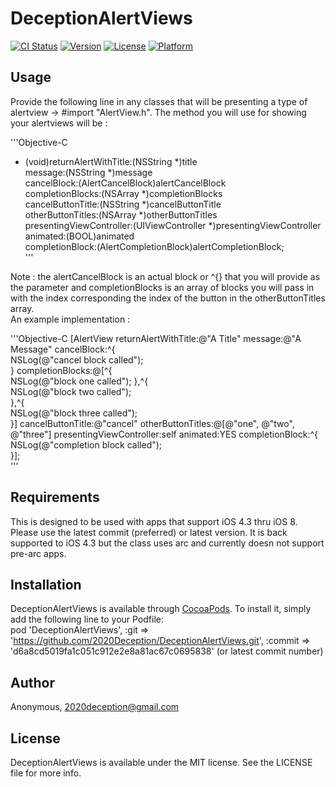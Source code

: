 # DeceptionAlertViews

[![CI Status](http://img.shields.io/travis/Anonymous/DeceptionAlertViews.svg?style=flat)](https://travis-ci.org/Anonymous/DeceptionAlertViews)
[![Version](https://img.shields.io/cocoapods/v/DeceptionAlertViews.svg?style=flat)](http://cocoadocs.org/docsets/DeceptionAlertViews)
[![License](https://img.shields.io/cocoapods/l/DeceptionAlertViews.svg?style=flat)](http://cocoadocs.org/docsets/DeceptionAlertViews)
[![Platform](https://img.shields.io/cocoapods/p/DeceptionAlertViews.svg?style=flat)](http://cocoadocs.org/docsets/DeceptionAlertViews)

## Usage

Provide the following line in any classes that will be presenting a type of alertview -> #import "AlertView.h".
The method you will use for showing your alertviews will be :  

'''Objective-C
+ (void)returnAlertWithTitle:(NSString *)title  
message:(NSString *)message  
cancelBlock:(AlertCancelBlock)alertCancelBlock  
completionBlocks:(NSArray *)completionBlocks  
cancelButtonTitle:(NSString *)cancelButtonTitle  
otherButtonTitles:(NSArray *)otherButtonTitles  
presentingViewController:(UIViewController *)presentingViewController  
animated:(BOOL)animated  
completionBlock:(AlertCompletionBlock)alertCompletionBlock;  
'''  
  
Note : the alertCancelBlock is an actual block or ^{} that you will provide as the parameter and completionBlocks is an array of blocks you will pass in with the index corresponding the index of the button in the otherButtonTitles array.  
An example implementation :  

'''Objective-C
[AlertView returnAlertWithTitle:@"A Title" message:@"A Message" cancelBlock:^{  
NSLog(@"cancel block called");  
} completionBlocks:@[^{  
NSLog(@"block one called"); 
},^{  
NSLog(@"block two called");  
},^{  
NSLog(@"block three called");  
}] cancelButtonTitle:@"cancel" otherButtonTitles:@[@"one", @"two", @"three"] presentingViewController:self animated:YES completionBlock:^{  
NSLog(@"completion block called");  
}];  
'''  

## Requirements

This is designed to be used with apps that support iOS 4.3 thru iOS 8. Please use the latest commit (preferred) or latest version. It is back supported to iOS 4.3 but the class uses arc and currently doesn not support pre-arc apps.

## Installation

DeceptionAlertViews is available through [CocoaPods](http://cocoapods.org). To install it, simply add the following line to your Podfile:  
    pod 'DeceptionAlertViews', :git => 'https://github.com/2020Deception/DeceptionAlertViews.git', :commit => 'd6a8cd5019fa1c051c912e2e8a81ac67c0695838' (or latest commit number)

## Author

Anonymous, 2020deception@gmail.com

## License

DeceptionAlertViews is available under the MIT license. See the LICENSE file for more info.

